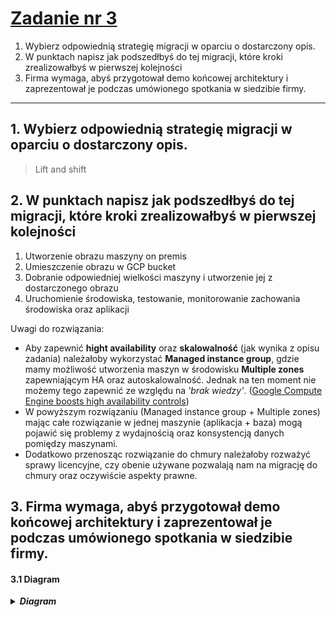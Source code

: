 # [Zadanie nr 3](https://szkolachmury.pl/google-cloud-platform-droga-architekta/tydzien-3-compute-engine/zadanie-domowe/)

1. Wybierz odpowiednią strategię migracji w oparciu o dostarczony opis.
2. W punktach napisz jak podszedłbyś do tej migracji, które kroki zrealizowałbyś w pierwszej kolejności
3. Firma wymaga, abyś przygotował demo końcowej architektury i zaprezentował je podczas umówionego spotkania w siedzibie firmy.

----

## 1. Wybierz odpowiednią strategię migracji w oparciu o dostarczony opis.

> Lift and shift

## 2. W punktach napisz jak podszedłbyś do tej migracji, które kroki zrealizowałbyś w pierwszej kolejności

1. Utworzenie obrazu maszyny on premis
2. Umieszczenie obrazu w GCP bucket
3. Dobranie odpowiedniej wielkości maszyny i utworzenie jej z dostarczonego obrazu
4. Uruchomienie środowiska, testowanie, monitorowanie zachowania środowiska oraz aplikacji

Uwagi do rozwiązania:
* Aby zapewnić **hight availability** oraz **skalowalność** (jak wynika z opisu zadania) należałoby wykorzystać **Managed instance group**, gdzie mamy możliwość utworzenia maszyn w środowisku **Multiple zones** zapewniającym HA oraz autoskalowalność. Jednak na ten moment nie możemy tego zapewnić ze względu na *'brak wiedzy'*. ([Google Compute Engine boosts high availability controls](https://cloud.google.com/blog/products/gcp/google-compute-engine-boosts-high-availability-controls))
* W powyższym rozwiązaniu (Managed instance group + Multiple zones) mając całe rozwiązanie w jednej maszynie (aplikacja + baza) mogą pojawić się problemy z wydajnością oraz konsystencją danych pomiędzy maszynami.
* Dodatkowo przenosząc rozwiązanie do chmury należałoby rozważyć sprawy licencyjne, czy obenie używane pozwalają nam na migrację do chmury oraz oczywiście aspekty prawne.

## 3. Firma wymaga, abyś przygotował demo końcowej architektury i zaprezentował je podczas umówionego spotkania w siedzibie firmy.

#### 3.1 Diagram
<details>
  <summary><b><i>Diagram</i></b></summary>

![Diagram](./img/diagram.png "Diagram")
</details>